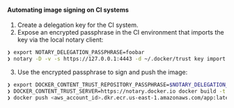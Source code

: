 #### Automating image signing on CI systems

1. Create a delegation key for the CI system.
2. Expose an encrypted passphrase in the CI environment that imports the key via the local notary client:

  ```sh
  ❯ export NOTARY_DELEGATION_PASSPHRASE=foobar
  ❯ notary -D -v -s https://127.0.0.1:4443 -d ~/.docker/trust key import ./delegation.key --role user
  ```

3. Use the encrypted passphrase to sign and push the image:

  ```sh
  ❯ export DOCKER_CONTENT_TRUST_REPOSITORY_PASSPHRASE=$NOTARY_DELEGATION_PASSPHRASE
  ❯ DOCKER_CONTENT_TRUST_SERVER=https://notary.docker.io docker build -t <aws_account_id>.dkr.ecr.us-east-1.amazonaws.com/app:latest .
  ❯ docker push <aws_account_id>.dkr.ecr.us-east-1.amazonaws.com/app:latest
  ```
